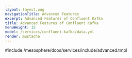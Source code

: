 ```yaml
---
layout: layout.pug
navigationTitle: Advanced Features 
excerpt: Advanced Features of Confluent Kafka
title: Advanced Features of Confluent Kafka
menuWeight: 15
model: /services/confluent-kafka/data.yml
render: mustache
---
```


#include /mesosphere/dcos/services/include/advanced.tmpl
